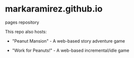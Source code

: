 # markaramirez.github.io
pages repository

This repo also hosts:


  * "Peanut Mansion" - A web-based story adventure game
  
  
  * "Work for Peanuts!" - A web-based incremental/idle game
